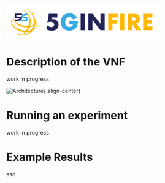 ![5 Ginfire Logo 3](/uploads/5-ginfire-logo-3.png "5 Ginfire Logo 3")<!-- TITLE: Icarus -->
<!-- SUBTITLE: A quick summary of Icarus -->

# Description of the VNF

work in progress


![Architecture](/uploads/ppdrone/icarus_architecture.png "Architecture"){.align-center}
# Running an experiment

work in progress


# Example Results

asd



